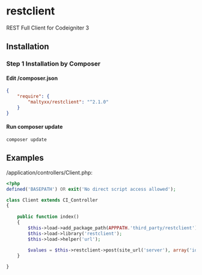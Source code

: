 # restclient
REST Full Client for Codeigniter 3

## Installation
### Step 1 Installation by Composer
#### Edit /composer.json
```json
{
    "require": {
        "maltyxx/restclient": "^2.1.0"
    }
}
```
#### Run composer update
```shell
composer update
```

## Examples
/application/controllers/Client.php:
```php
<?php
defined('BASEPATH') OR exit('No direct script access allowed');

class Client extends CI_Controller
{
    
    public function index()
    {
        $this->load->add_package_path(APPPATH.'third_party/restclient');
        $this->load->library('restclient');
        $this->load->helper('url');
        
        $values = $this->restclient->post(site_url('server'), array('id' => 2));
    }

}
```

